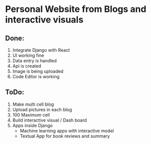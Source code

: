 # Personal Website from Blogs and interactive visuals

## Done:

1. Integrate Django with React
2. UI working fine
3. Data entry is handled
4. Api is created
5. Image is being uploaded
6. Code Editor is working

## ToDo:
1. Make multi cell blog
2. Upload pictures in each blog
3. 100 Maximum cell
4. Build interactive visual / Dash board
5. Apps inside Django
    - Machine learning apps with interactive model
    - Textual App for book reviews and summary
    
